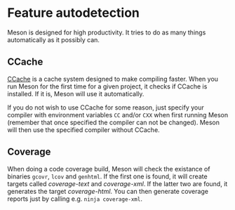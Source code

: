 # Feature autodetection

Meson is designed for high productivity. It tries to do as many things automatically as it possibly can.

CCache
--

[CCache](http://ccache.samba.org/) is a cache system designed to make compiling faster. When you run Meson for the first time for a given project, it checks if CCache is installed. If it is, Meson will use it automatically.

If you do not wish to use CCache for some reason, just specify your compiler with environment variables `CC` and/or `CXX` when first running Meson (remember that once specified the compiler can not be changed). Meson will then use the specified compiler without CCache.

Coverage
--

When doing a code coverage build, Meson will check the existance of binaries `gcovr`, `lcov` and `genhtml`. If the first one is found, it will create targets called *coverage-text* and *coverage-xml*. If the latter two are found, it generates the target *coverage-html*. You can then generate coverage reports just by calling e.g. `ninja coverage-xml`.
